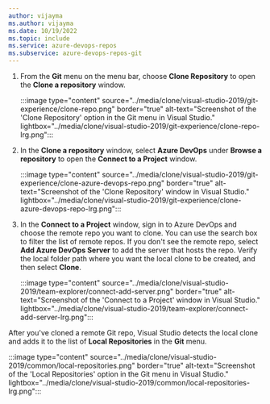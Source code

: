```yaml
---
author: vijayma
ms.author: vijayma
ms.date: 10/19/2022
ms.topic: include
ms.service: azure-devops-repos
ms.subservice: azure-devops-repos-git
---
```


1. From the **Git** menu on the menu bar, choose **Clone Repository** to open the **Clone a repository** window.

   :::image type="content" source="../media/clone/visual-studio-2019/git-experience/clone-repo.png" border="true" alt-text="Screenshot of the 'Clone Repository' option in the Git menu in Visual Studio." lightbox="../media/clone/visual-studio-2019/git-experience/clone-repo-lrg.png":::

1. In the **Clone a repository** window, select **Azure DevOps** under **Browse a repository** to open the **Connect to a Project** window.

   :::image type="content" source="../media/clone/visual-studio-2019/git-experience/clone-azure-devops-repo.png" border="true" alt-text="Screenshot of the 'Clone Repository' window in Visual Studio." lightbox="../media/clone/visual-studio-2019/git-experience/clone-azure-devops-repo-lrg.png":::

1. In the **Connect to a Project** window, sign in to Azure DevOps and choose the remote repo you want to clone. You can use the search box to filter the list of remote repos. If you don't see the remote repo, select **Add Azure DevOps Server** to add the server that hosts the repo. Verify the local folder path where you want the local clone to be created, and then select **Clone**.

   :::image type="content" source="../media/clone/visual-studio-2019/team-explorer/connect-add-server.png" border="true" alt-text="Screenshot of the 'Connect to a Project' window in Visual Studio." lightbox="../media/clone/visual-studio-2019/team-explorer/connect-add-server-lrg.png":::

After you've cloned a remote Git repo, Visual Studio detects the local clone and adds it to the list of **Local Repositories** in the **Git** menu.

:::image type="content" source="../media/clone/visual-studio-2019/common/local-repositories.png" border="true" alt-text="Screenshot of the 'Local Repositories' option in the Git menu in Visual Studio." lightbox="../media/clone/visual-studio-2019/common/local-repositories-lrg.png":::